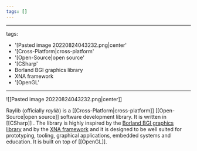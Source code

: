 ```yaml
---
tags: []
---
```


---
tags:
- '[Pasted image 20220824043232.png|center'
- '[Cross-Platform|cross-platform'
- '[Open-Source|open source'
- '[CSharp'
- Borland BGI graphics library
- XNA framework
- '[OpenGL'
---

![[Pasted image 20220824043232.png|center]]

Raylib (officially *raylib*) is a [[Cross-Platform|cross-platform]] [[Open-Source|open source]] software development library. It is written in [[CSharp]] . The library is highly inspired by the [Borland BGI graphics library](https://en.wikipedia.org/wiki/Borland_Graphics_Interface "Borland Graphics Interface") and by the [XNA framework](https://en.wikipedia.org/wiki/Microsoft_XNA "Microsoft XNA") and it is designed to be well suited for prototyping, tooling, graphical applications, embedded systems and education. It is built on top of [[OpenGL]]. 
